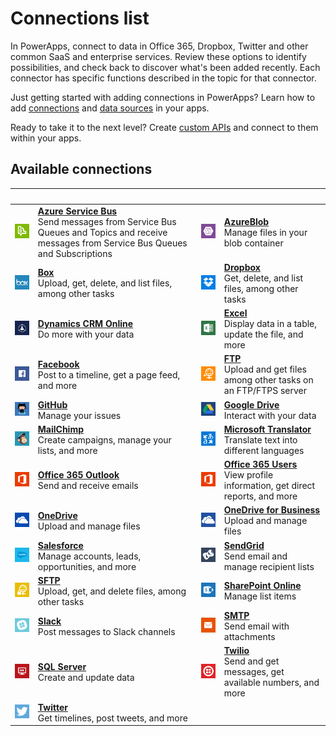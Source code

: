 <properties
	pageTitle="List of connections | Microsoft PowerApps"
	description="Overview of all the available connections you can use to build PowerApps"
	services=""
	suite="powerapps"
	documentationCenter=""
	authors="AFTOwen"
	manager="erikre"
	editor=""
    tags=""/>

<tags
	ms.service="powerapps"
	ms.workload="na"
	ms.tgt_pltfrm="na"
	ms.devlang="na"
	ms.topic="get-started-article"
	ms.date="06/06/2016"
	ms.author="anneta"/>

# Connections list

In PowerApps, connect to data in Office 365, Dropbox, Twitter and other common SaaS and enterprise services. Review these options to identify possibilities, and check back to discover what's been added recently. Each connector has specific functions described in the topic for that connector.

Just getting started with adding connections in PowerApps? Learn how to add [connections](add-manage-connections.md) and [data sources](add-data-connection.md) in your apps.

Ready to take it to the next level? Create [custom APIs](register-custom-api.md) and connect to them within your apps.

## Available connections ##
|&nbsp;|&nbsp;|&nbsp;|&nbsp;|
|---|---|---|---|
| ![API icon](./media/connections-list/servicebusicon.png) | [**Azure Service Bus**](./connections/connection-azure-servicebus.md)<br/>Send messages from Service Bus Queues and Topics and receive messages from Service Bus Queues and Subscriptions | ![API Icon](./media/connections-list/blobicon.png) | [**AzureBlob**](./connections/connection-azure-blob.md)<br/>Manage files in your blob container |
| ![API Icon](./media/connections-list/boxicon.png) | [**Box**](./connections/cloud-storage-blob-connections.md)<br/>Upload, get, delete, and list files, among other tasks| ![API Icon](./media/connections-list/dropboxicon.png) | [**Dropbox**](./connections/cloud-storage-blob-connections.md)<br/>Get, delete, and list files, among other tasks |
| ![API Icon](./media/connections-list/dynamicscrmicon.png) | [**Dynamics CRM Online**](./connections/connection-dynamics-crmonline.md)<br/>Do more with your data | ![API Icon](./media/connections-list/excelicon.png) | [**Excel**](./connections/connection-excel.md)<br/>Display data in a table, update the file, and more |
| ![API Icon](./media/connections-list/facebookicon.png) | [**Facebook**](./connections/connection-facebook.md)<br/>Post to a timeline, get a page feed, and more| ![API Icon](./media/connections-list/ftpicon.png) | [**FTP**](./connections/connection-ftp.md)<br/>Upload and get files among other tasks on an FTP/FTPS server |
| ![API Icon](./media/connections-list/githubicon.png) | [**GitHub**](./connections/connection-github.md)<br/>Manage your issues | ![API Icon](./media/connections-list/googledriveicon.png) | [**Google Drive**](./connections/cloud-storage-blob-connections.md)<br/>Interact with your data |
| ![API Icon](./media/connections-list/mailchimpicon.png) | [**MailChimp**](./connections/connection-mailchimp.md)<br/>Create campaigns, manage your lists, and more | ![API Icon](./media/connections-list/translatoricon.png) | [**Microsoft Translator**](./connections/connection-microsoft-translator.md)<br/>Translate text into different languages |
| ![API Icon](./media/connections-list/office365icon.png) | [**Office 365 Outlook**](./connections/connection-office365-outlook.md)<br/>Send and receive emails | ![API Icon](./media/connections-list/office365icon.png) | [**Office 365 Users**](./connections/connection-office365-users.md)<br/>View profile information, get direct reports, and more |
| ![API Icon](./media/connections-list/onedriveicon.png) | [**OneDrive**](./connections/cloud-storage-blob-connections.md)<br/>Upload and manage files | ![API Icon](./media/connections-list/onedriveforbusinessicon.png) | [**OneDrive for Business**](./connections/cloud-storage-blob-connections.md)<br/>Upload and manage files |
| ![API Icon](./media/connections-list/salesforceicon.png) | [**Salesforce**](./connections/connection-salesforce.md)<br/>Manage accounts, leads, opportunities, and more | ![API Icon](./media/connections-list/sendgridicon.png) | [**SendGrid**](./connections/connection-sendgrid.md)<br/>Send email and manage recipient lists |
| ![API Icon](./media/connections-list/sftpicon.png) | [**SFTP**](./connections/connection-sftp.md)<br/>Upload, get, and delete files, among other tasks | ![API Icon](./media/connections-list/sharepointicon.png) | [**SharePoint Online**](./connections/connection-sharepoint-online.md)<br/>Manage list items |
| ![API Icon](./media/connections-list/slackicon.png) | [**Slack**](./connections/connection-slack.md)<br/>Post messages to Slack channels | ![API Icon](./media/connections-list/smtpicon.png) | [**SMTP**](./connections/connection-smtp.md)<br/>Send email with attachments|
| ![API Icon](./media/connections-list/sqlicon.png) | [**SQL Server**](./connections/connection-azure-sqldatabase.md)<br/>Create and update data| ![API Icon](./media/connections-list/twilioicon.png) | [**Twilio**](./connections/connection-twilio.md)<br/>Send and get messages, get available numbers, and more |
| ![API Icon](./media/connections-list/twittericon.png) | [**Twitter**](./connections/connection-twitter.md)<br/>Get timelines, post tweets, and more |

